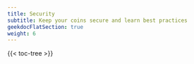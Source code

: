 ```yaml
---
title: Security
subtitle: Keep your coins secure and learn best practices 
geekdocFlatSection: true
weight: 6
---
```


{{< toc-tree >}}